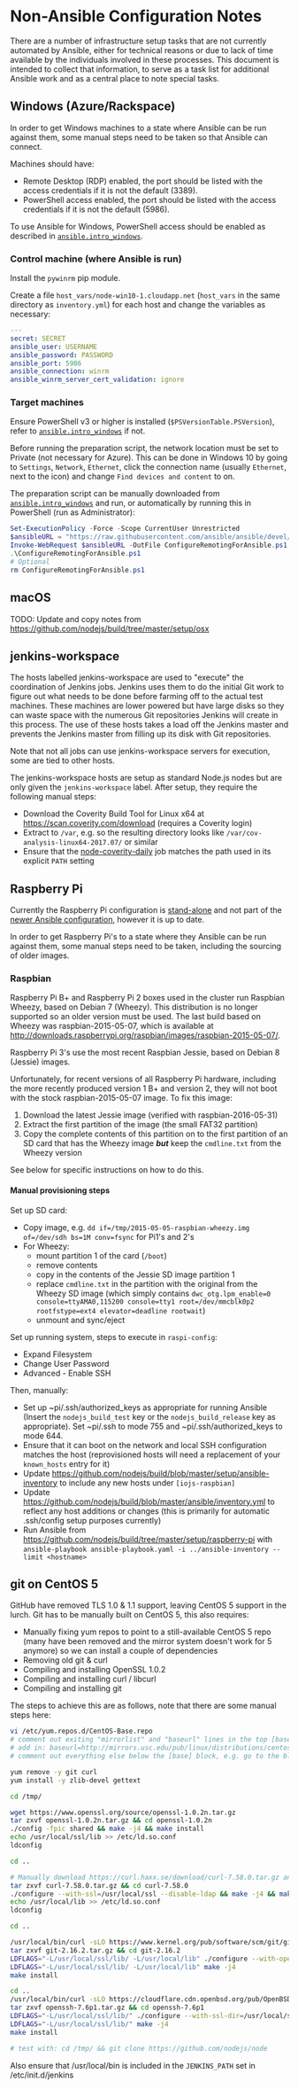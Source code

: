 # Non-Ansible Configuration Notes

There are a number of infrastructure setup tasks that are not currently automated by Ansible, either for technical reasons or due to lack of time available by the individuals involved in these processes. This document is intended to collect that information, to serve as a task list for additional Ansible work and as a central place to note special tasks.

## Windows (Azure/Rackspace)

In order to get Windows machines to a state where Ansible can be run against them, some manual steps need to be taken so that Ansible can connect.

Machines should have:
  - Remote Desktop (RDP) enabled, the port should be listed with the access credentials if it is not the default (3389).
  - PowerShell access enabled, the port should be listed with the access credentials if it is not the default (5986).

To use Ansible for Windows, PowerShell access should be enabled as described in [`ansible.intro_windows`][].

### Control machine (where Ansible is run)

Install the `pywinrm` pip module.

Create a file `host_vars/node-win10-1.cloudapp.net` (`host_vars` in the same directory as `inventory.yml`)
for each host and change the variables as necessary:

```yaml
---
secret: SECRET
ansible_user: USERNAME
ansible_password: PASSWORD
ansible_port: 5986
ansible_connection: winrm
ansible_winrm_server_cert_validation: ignore
```

### Target machines

Ensure PowerShell v3 or higher is installed (`$PSVersionTable.PSVersion`), refer to [`ansible.intro_windows`][] if not.

Before running the preparation script, the network location must be set to Private (not necessary for Azure).
This can be done in Windows 10 by going to `Settings`, `Network`, `Ethernet`, click the connection name
(usually `Ethernet`, next to the icon) and change `Find devices and content` to on.

The preparation script can be manually downloaded from [`ansible.intro_windows`][] and run, or automatically by running
this in PowerShell (run as Administrator):

```powershell
Set-ExecutionPolicy -Force -Scope CurrentUser Unrestricted
$ansibleURL = "https://raw.githubusercontent.com/ansible/ansible/devel/examples/scripts/ConfigureRemotingForAnsible.ps1"
Invoke-WebRequest $ansibleURL -OutFile ConfigureRemotingForAnsible.ps1
.\ConfigureRemotingForAnsible.ps1
# Optional
rm ConfigureRemotingForAnsible.ps1
```


## macOS

TODO: Update and copy notes from <https://github.com/nodejs/build/tree/master/setup/osx>

## jenkins-workspace

The hosts labelled jenkins-workspace are used to "execute" the coordination of Jenkins jobs. Jenkins uses them to do the initial Git work to figure out what needs to be done before farming off to the actual test machines. These machines are lower powered but have large disks so they can waste space with the numerous Git repositories Jenkins will create in this process. The use of these hosts takes a load off the Jenkins master and prevents the Jenkins master from filling up its disk with Git repositories.

Note that not all jobs can use jenkins-workspace servers for execution, some are tied to other hosts.

The jenkins-workspace hosts are setup as standard Node.js nodes but are only given the `jenkins-workspace` label. After setup, they require the following manual steps:

* Download the Coverity Build Tool for Linux x64 at <https://scan.coverity.com/download> (requires a Coverity login)
* Extract to `/var`, e.g. so the resulting directory looks like `/var/cov-analysis-linux64-2017.07/` or similar
* Ensure that the [node-coverity-daily](https://ci.nodejs.org/job/node-daily-coverity/configure) job matches the path used in its explicit `PATH` setting

## Raspberry Pi

Currently the Raspberry Pi configuration is [stand-alone](https://github.com/nodejs/build/tree/master/setup/raspberry-pi) and not part of the [newer Ansible configuration](https://github.com/nodejs/build/tree/master/ansible), however it is up to date.

In order to get Raspberry Pi's to a state where they Ansible can be run against them, some manual steps need to be taken, including the sourcing of older images.

### Raspbian

Raspberry Pi B+ and Raspberry Pi 2 boxes used in the cluster run Raspbian Wheezy, based on Debian 7 (Wheezy). This distribution is no longer supported so an older version must be used. The last build based on Wheezy was raspbian-2015-05-07, which is available at <http://downloads.raspberrypi.org/raspbian/images/raspbian-2015-05-07/>.

Raspberry Pi 3's use the most recent Raspbian Jessie, based on Debian 8 (Jessie) images.

Unfortunately, for recent versions of all Raspberry Pi hardware, including the more recently produced version 1 B+ and version 2, they will not boot with the stock raspbian-2015-05-07 image. To fix this image:

1. Download the latest Jessie image (verified with raspbian-2016-05-31)
2. Extract the first partition of the image (the small FAT32 partition)
3. Copy the complete contents of this partition on to the first partition of an SD card that has the Wheezy image ***but*** keep the `cmdline.txt` from the Wheezy version

See below for specific instructions on how to do this.

#### Manual provisioning steps

Set up SD card:

* Copy image, e.g. `dd if=/tmp/2015-05-05-raspbian-wheezy.img of=/dev/sdh bs=1M conv=fsync` for Pi1's and 2's
* For Wheezy:
  - mount partition 1 of the card (`/boot`)
  - remove contents
  - copy in the contents of the Jessie SD image partition 1
  - replace `cmdline.txt` in the partition with the original from the Wheezy SD image (which simply contains `dwc_otg.lpm_enable=0 console=ttyAMA0,115200 console=tty1 root=/dev/mmcblk0p2 rootfstype=ext4 elevator=deadline rootwait`)
  - unmount and sync/eject

Set up running system, steps to execute in `raspi-config`:

* Expand Filesystem
* Change User Password
* Advanced - Enable SSH

Then, manually:

* Set up ~pi/.ssh/authorized_keys as appropriate for running Ansible (Insert the `nodejs_build_test` key or the `nodejs_build_release` key as appropriate). Set ~pi/.ssh to mode 755 and ~pi/.ssh/authorized_keys to mode 644.
* Ensure that it can boot on the network and local SSH configuration matches the host (reprovisioned hosts will need a replacement of your `known_hosts` entry for it)
* Update <https://github.com/nodejs/build/blob/master/setup/ansible-inventory> to include any new hosts under `[iojs-raspbian]`
* Update <https://github.com/nodejs/build/blob/master/ansible/inventory.yml> to reflect any host additions or changes (this is primarily for automatic .ssh/config setup purposes currently)
* Run Ansible from <https://github.com/nodejs/build/tree/master/setup/raspberry-pi> with `ansible-playbook ansible-playbook.yaml -i ../ansible-inventory --limit <hostname>`

## git on CentOS 5

GitHub have removed TLS 1.0 & 1.1 support, leaving CentOS 5 support in the lurch. Git has to be manually built on CentOS 5, this also requires:

 * Manually fixing yum repos to point to a still-available CentOS 5 repo (many have been removed and the mirror system doesn't work for 5 anymore) so we can install a couple of dependencies
 * Removing old git & curl
 * Compiling and installing OpenSSL 1.0.2
 * Compiling and installing curl / libcurl
 * Compiling and installing git

The steps to achieve this are as follows, note that there are some manual steps here:

```sh
vi /etc/yum.repos.d/CentOS-Base.repo
# comment out exiting "mirrorlist" and "baseurl" lines in the top [base] block
# add in: baseurl=http://mirrors.usc.edu/pub/linux/distributions/centos/5.11/os/$basearch/
# comment out everything else below the [base] block, e.g. go to the blank line below it and in vim run: :.,$s/^/#

yum remove -y git curl
yum install -y zlib-devel gettext

cd /tmp/

wget https://www.openssl.org/source/openssl-1.0.2n.tar.gz
tar zxvf openssl-1.0.2n.tar.gz && cd openssl-1.0.2n
./config -fpic shared && make -j4 && make install
echo /usr/local/ssl/lib >> /etc/ld.so.conf
ldconfig

cd ..

# Manually download https://curl.haxx.se/download/curl-7.58.0.tar.gz and scp to /tmp/ on the server (haxx.se is strict tls 1.2)
tar zxvf curl-7.58.0.tar.gz && cd curl-7.58.0
./configure --with-ssl=/usr/local/ssl --disable-ldap && make -j4 && make install
echo /usr/local/lib >> /etc/ld.so.conf
ldconfig

cd ..

/usr/local/bin/curl -sLO https://www.kernel.org/pub/software/scm/git/git-2.16.2.tar.gz
tar zxvf git-2.16.2.tar.gz && cd git-2.16.2
LDFLAGS="-L/usr/local/ssl/lib/ -L/usr/local/lib" ./configure --with-openssl=/usr/local/ssl/ --with-curl=/usr/local
LDFLAGS="-L/usr/local/ssl/lib/ -L/usr/local/lib" make -j4
make install

cd ..
/usr/local/bin/curl -sLO https://cloudflare.cdn.openbsd.org/pub/OpenBSD/OpenSSH/portable/openssh-7.6p1.tar.gz
tar zxvf openssh-7.6p1.tar.gz && cd openssh-7.6p1
LDFLAGS="-L/usr/local/ssl/lib/" ./configure --with-ssl-dir=/usr/local/ssl/ --prefix=/usr/local/
LDFLAGS="-L/usr/local/ssl/lib/" make -j4
make install

# test with: cd /tmp/ && git clone https://github.com/nodejs/node
```

Also ensure that /usr/local/bin is included in the `JENKINS_PATH` set in /etc/init.d/jenkins

[`ansible.intro_windows`]: http://docs.ansible.com/ansible/intro_windows.html
[newer Ansible configuration]: https://github.com/nodejs/build/tree/master/ansible
[stand-alone]: https://github.com/nodejs/build/tree/master/setup/windows
